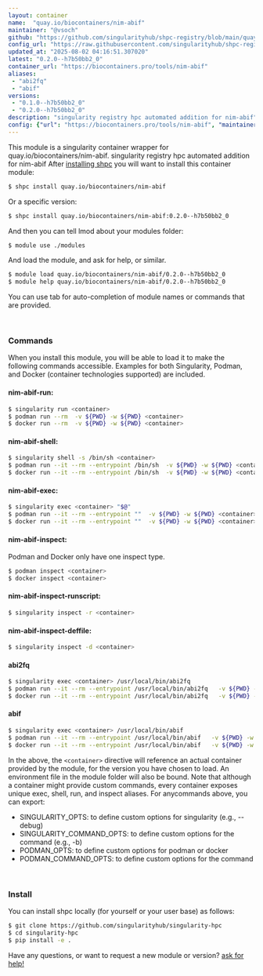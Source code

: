 ```yaml
---
layout: container
name:  "quay.io/biocontainers/nim-abif"
maintainer: "@vsoch"
github: "https://github.com/singularityhub/shpc-registry/blob/main/quay.io/biocontainers/nim-abif/container.yaml"
config_url: "https://raw.githubusercontent.com/singularityhub/shpc-registry/main/quay.io/biocontainers/nim-abif/container.yaml"
updated_at: "2025-08-02 04:16:51.307020"
latest: "0.2.0--h7b50bb2_0"
container_url: "https://biocontainers.pro/tools/nim-abif"
aliases:
 - "abi2fq"
 - "abif"
versions:
 - "0.1.0--h7b50bb2_0"
 - "0.2.0--h7b50bb2_0"
description: "singularity registry hpc automated addition for nim-abif"
config: {"url": "https://biocontainers.pro/tools/nim-abif", "maintainer": "@vsoch", "description": "singularity registry hpc automated addition for nim-abif", "latest": {"0.2.0--h7b50bb2_0": "sha256:626e00686e1826dc8d8a82a5ed9350ed36a9185ed1d45639bf14bcf930dc9002"}, "tags": {"0.1.0--h7b50bb2_0": "sha256:006c1fd7361afb5a99daafafb0d8044e6db0a65d8fe4ddf3627f7f6576d303b2", "0.2.0--h7b50bb2_0": "sha256:626e00686e1826dc8d8a82a5ed9350ed36a9185ed1d45639bf14bcf930dc9002"}, "docker": "quay.io/biocontainers/nim-abif", "aliases": {"abi2fq": "/usr/local/bin/abi2fq", "abif": "/usr/local/bin/abif"}}
---
```


This module is a singularity container wrapper for quay.io/biocontainers/nim-abif.
singularity registry hpc automated addition for nim-abif
After [installing shpc](#install) you will want to install this container module:


```bash
$ shpc install quay.io/biocontainers/nim-abif
```

Or a specific version:

```bash
$ shpc install quay.io/biocontainers/nim-abif:0.2.0--h7b50bb2_0
```

And then you can tell lmod about your modules folder:

```bash
$ module use ./modules
```

And load the module, and ask for help, or similar.

```bash
$ module load quay.io/biocontainers/nim-abif/0.2.0--h7b50bb2_0
$ module help quay.io/biocontainers/nim-abif/0.2.0--h7b50bb2_0
```

You can use tab for auto-completion of module names or commands that are provided.

<br>

### Commands

When you install this module, you will be able to load it to make the following commands accessible.
Examples for both Singularity, Podman, and Docker (container technologies supported) are included.

#### nim-abif-run:

```bash
$ singularity run <container>
$ podman run --rm  -v ${PWD} -w ${PWD} <container>
$ docker run --rm  -v ${PWD} -w ${PWD} <container>
```

#### nim-abif-shell:

```bash
$ singularity shell -s /bin/sh <container>
$ podman run --it --rm --entrypoint /bin/sh  -v ${PWD} -w ${PWD} <container>
$ docker run --it --rm --entrypoint /bin/sh  -v ${PWD} -w ${PWD} <container>
```

#### nim-abif-exec:

```bash
$ singularity exec <container> "$@"
$ podman run --it --rm --entrypoint ""  -v ${PWD} -w ${PWD} <container> "$@"
$ docker run --it --rm --entrypoint ""  -v ${PWD} -w ${PWD} <container> "$@"
```

#### nim-abif-inspect:

Podman and Docker only have one inspect type.

```bash
$ podman inspect <container>
$ docker inspect <container>
```

#### nim-abif-inspect-runscript:

```bash
$ singularity inspect -r <container>
```

#### nim-abif-inspect-deffile:

```bash
$ singularity inspect -d <container>
```


#### abi2fq

```bash
$ singularity exec <container> /usr/local/bin/abi2fq
$ podman run --it --rm --entrypoint /usr/local/bin/abi2fq   -v ${PWD} -w ${PWD} <container> -c " $@"
$ docker run --it --rm --entrypoint /usr/local/bin/abi2fq   -v ${PWD} -w ${PWD} <container> -c " $@"
```


#### abif

```bash
$ singularity exec <container> /usr/local/bin/abif
$ podman run --it --rm --entrypoint /usr/local/bin/abif   -v ${PWD} -w ${PWD} <container> -c " $@"
$ docker run --it --rm --entrypoint /usr/local/bin/abif   -v ${PWD} -w ${PWD} <container> -c " $@"
```



In the above, the `<container>` directive will reference an actual container provided
by the module, for the version you have chosen to load. An environment file in the
module folder will also be bound. Note that although a container
might provide custom commands, every container exposes unique exec, shell, run, and
inspect aliases. For anycommands above, you can export:

 - SINGULARITY_OPTS: to define custom options for singularity (e.g., --debug)
 - SINGULARITY_COMMAND_OPTS: to define custom options for the command (e.g., -b)
 - PODMAN_OPTS: to define custom options for podman or docker
 - PODMAN_COMMAND_OPTS: to define custom options for the command

<br>

### Install

You can install shpc locally (for yourself or your user base) as follows:

```bash
$ git clone https://github.com/singularityhub/singularity-hpc
$ cd singularity-hpc
$ pip install -e .
```

Have any questions, or want to request a new module or version? [ask for help!](https://github.com/singularityhub/singularity-hpc/issues)